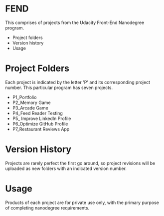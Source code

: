# FEND

This comprises of projects from the Udacity Front-End Nanodegree program.

  - Project folders 
  - Version history 
  - Usage

# Project Folders
Each project is indicated by the letter 'P' and its corresponding project number. This particular program has seven projects.
- P1_Portfolio
- P2_Memory Game
- P3_Arcade Game
- P4_Feed Reader Testing 
- P5_ Improve LinkedIn Profile
- P6_Optimize GitHub Profile
- P7_Restaurant Reviews App
 
# Version History
Projects are rarely perfect the first go around, so project revisions will be uploaded as new folders with an indicated version number.

# Usage
Products of each project are for private use only, with the primary purpose of completing nanodegree requirements. 
